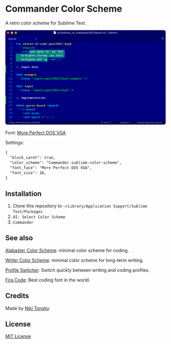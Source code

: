 # Commander Color Scheme

A retro color scheme for Sublime Text.

![](screenshot.png)

Font: [More Perfect DOS VGA](https://laemeur.sdf.org/fonts/)

Settings:

```
{
  "block_caret": true,
  "color_scheme": "Commander.sublime-color-scheme",
  "font_face": "More Perfect DOS VGA",
  "font_size": 16,
}
```

## Installation

1. Clone this repository to `~/Library/Application Support/Sublime Text/Packages`
2. `UI: Select Color Scheme`
3. `Commander`

## See also

[Alabaster Color Scheme](https://github.com/tonsky/sublime-scheme-alabaster): minimal color scheme for coding.

[Writer Color Scheme](https://github.com/tonsky/sublime-scheme-writer): minimal color scheme for long-term writing.

[Profile Switcher](https://github.com/tonsky/sublime-profiles): Switch quickly between writing and coding profiles.

[Fira Code](https://github.com/tonsky/FiraCode/): Best coding font in the world.

## Credits

Made by [Niki Tonsky](https://twitter.com/nikitonsky).

## License

[MIT License](./LICENSE.txt)